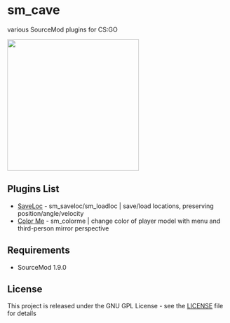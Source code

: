 # sm_cave
various SourceMod plugins for CS:GO

<img src="https://i.imgur.com/KgsyLdb.png" width="300" height="300">

## Plugins List
* [SaveLoc](./saveloc) - sm_saveloc/sm_loadloc | save/load locations, preserving position/angle/velocity
* [Color Me](./colorme) - sm_colorme | change color of player model with menu and third-person mirror perspective

## Requirements
* SourceMod 1.9.0

## License
This project is released under the GNU GPL License - see the [LICENSE](LICENSE) file for details